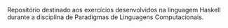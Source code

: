 Repositório destinado aos exercícios desenvolvidos na linguagem Haskell durante a disciplina de Paradigmas de Linguagens Computacionais.
